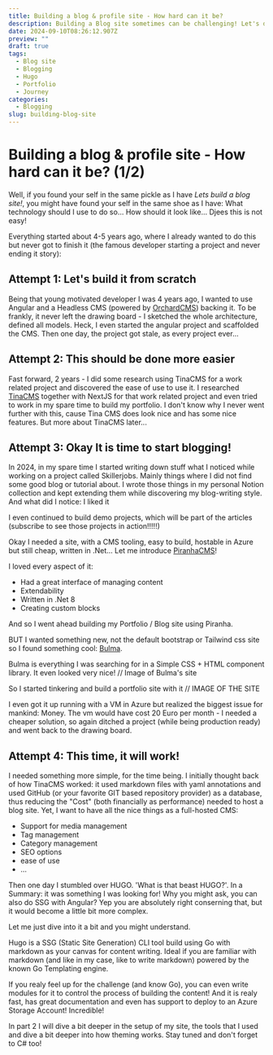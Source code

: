 ```yaml
---
title: Building a blog & profile site - How hard can it be?
description: Building a Blog site sometimes can be challenging! Let's dive into my process of building a profile and blog site!
date: 2024-09-10T08:26:12.907Z
preview: ""
draft: true
tags:
  - Blog site
  - Blogging
  - Hugo
  - Portfolio
  - Journey
categories:
  - Blogging
slug: building-blog-site
---
```


# Building a blog & profile site - How hard can it be? (1/2)

Well, if you found your self in the same pickle as I have _Lets build a blog site!_, you might have found your self in the same shoe as I have:
What technology should I use to do so... How should it look like... Djees this is not easy!

Everything started about 4-5 years ago, where I already wanted to do this but never got to finish it (the famous developer starting a project and never ending it story):

## Attempt 1: Let's build it from scratch

Being that young motivated developer I was 4 years ago, I wanted to use Angular and a Headless CMS (powered by [OrchardCMS](https://orchardcore.net/)) backing it.
To be frankly, it never left the drawing board - I sketched the whole architecture, defined all models. Heck, I even started the angular project and scaffolded the CMS.
Then one day, the project got stale, as every project ever...

## Attempt 2: This should be done more easier

Fast forward, 2 years - I did some research using TinaCMS for a work related project and discovered the ease of use to use it.
I researched [TinaCMS](https://tina.io/) together with NextJS for that work related project and even tried to work in my spare time to build my portfolio.
I don't know why I never went further with this, cause Tina CMS does look nice and has some nice features.
But more about TinaCMS later...

## Attempt 3: Okay It is time to start blogging!

In 2024, in my spare time I started writing down stuff what I noticed while working on a project called Skillerjobs. Mainly things where I did not find some good blog or tutorial about.
I wrote those things in my personal Notion collection and kept extending them while discovering my blog-writing style.
And what did I notice: I liked it

I even continued to build demo projects, which will be part of the articles (subscribe to see those projects in action!!!!!)

Okay I needed a site, with a CMS tooling, easy to build, hostable in Azure but still cheap, written in .Net... Let me introduce [PiranhaCMS](https://piranhacms.org/)!

I loved every aspect of it:

- Had a great interface of managing content
- Extendability
- Written in .Net 8
- Creating custom blocks

And so I went ahead building my Portfolio / Blog site using Piranha.

BUT I wanted something new, not the default bootstrap or Tailwind css site so I found something cool: [Bulma](https://bulma.io/).

Bulma is everything I was searching for in a Simple CSS + HTML component library. It even looked very nice!
// Image of Bulma's site

So I started tinkering and build a portfolio site with it
// IMAGE OF THE SITE

I even got it up running with a VM in Azure but realized the biggest issue for mankind: Money.
The vm would have cost 20 Euro per month - I needed a cheaper solution, so again ditched a project (while being production ready) and went back to the drawing board.

## Attempt 4: This time, it will work!

I needed something more simple, for the time being.
I initially thought back of how TinaCMS worked: it used markdown files with yaml annotations and used GitHub (or your favorite GIT based repository provider) as a database, thus reducing the "Cost" (both financially as performance) needed to host a blog site.
Yet, I want to have all the nice things as a full-hosted CMS:

- Support for media management
- Tag management
- Category management
- SEO options
- ease of use
- ...

Then one day I stumbled over HUGO. 'What is that beast HUGO?'. In a Summary: it was something I was looking for!
Why you might ask, you can also do SSG with Angular?
Yep you are absolutely right conserning that, but it would become a little bit more complex.

Let me just dive into it a bit and you might understand.

Hugo is a SSG (Static Site Generation) CLI tool build using Go with markdown as your canvas for content writing.
Ideal if you are familiar with markdown (and like in my case, like to write markdown) powered by the known Go Templating engine.

If you realy feel up for the challenge (and know Go), you can even write modules for it to control the process of building the content!
And it is realy fast, has great documentation and even has support to deploy to an Azure Storage Account! Incredible!

In part 2 I will dive a bit deeper in the setup of my site, the tools that I used and dive a bit deeper into how theming works.
Stay tuned and don't forget to C# too!
